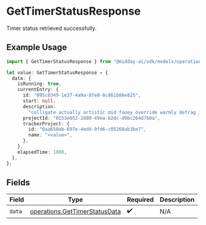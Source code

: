 # GetTimerStatusResponse

Timer status retrieved successfully.

## Example Usage

```typescript
import { GetTimerStatusResponse } from "@midday-ai/sdk/models/operations";

let value: GetTimerStatusResponse = {
  data: {
    isRunning: true,
    currentEntry: {
      id: "095c0349-1e37-4a9a-8fe8-8c861b86e825",
      start: null,
      description:
        "colligate actually artistic mid fooey override warmly defrag incidentally",
      projectId: "0153e652-2880-49ea-b2dc-d9bc264d7b0a",
      trackerProject: {
        id: "0aa650ab-697e-4edd-9fd6-c05268ab3be7",
        name: "<value>",
      },
    },
    elapsedTime: 1800,
  },
};
```

## Fields

| Field                                                                          | Type                                                                           | Required                                                                       | Description                                                                    |
| ------------------------------------------------------------------------------ | ------------------------------------------------------------------------------ | ------------------------------------------------------------------------------ | ------------------------------------------------------------------------------ |
| `data`                                                                         | [operations.GetTimerStatusData](../../models/operations/gettimerstatusdata.md) | :heavy_check_mark:                                                             | N/A                                                                            |